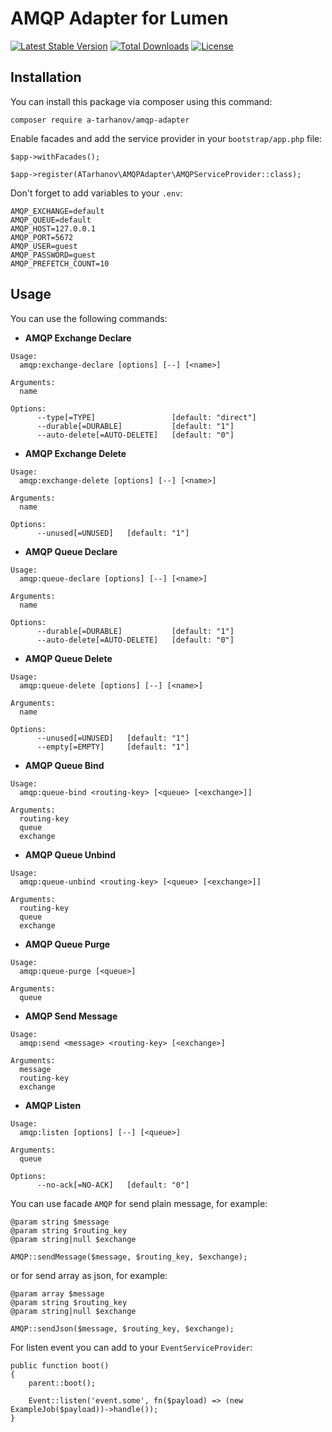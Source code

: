 AMQP Adapter for Lumen
======================
[![Latest Stable Version](https://poser.pugx.org/a-tarhanov/amqp-adapter/v/stable?format=flat-square)](https://packagist.org/packages/a-tarhanov/amqp-adapter)
[![Total Downloads](https://poser.pugx.org/a-tarhanov/amqp-adapter/downloads?format=flat-square)](https://packagist.org/packages/a-tarhanov/amqp-adapter)
[![License](https://poser.pugx.org/a-tarhanov/amqp-adapter/license?format=flat-square)](https://packagist.org/packages/a-tarhanov/amqp-adapter)

## Installation

You can install this package via composer using this command:

```
composer require a-tarhanov/amqp-adapter
```

Enable facades and add the service provider in your `bootstrap/app.php` file:

```
$app->withFacades();
```

```
$app->register(ATarhanov\AMQPAdapter\AMQPServiceProvider::class);
```

Don't forget to add variables to your `.env`:

```
AMQP_EXCHANGE=default
AMQP_QUEUE=default
AMQP_HOST=127.0.0.1
AMQP_PORT=5672
AMQP_USER=guest
AMQP_PASSWORD=guest
AMQP_PREFETCH_COUNT=10
```

## Usage

You can use the following commands:

- **AMQP Exchange Declare**

```
Usage:
  amqp:exchange-declare [options] [--] [<name>]

Arguments:
  name

Options:
      --type[=TYPE]                 [default: "direct"]
      --durable[=DURABLE]           [default: "1"]
      --auto-delete[=AUTO-DELETE]   [default: "0"]
```

- **AMQP Exchange Delete**

```
Usage:
  amqp:exchange-delete [options] [--] [<name>]

Arguments:
  name

Options:
      --unused[=UNUSED]   [default: "1"]
```

- **AMQP Queue Declare**

```
Usage:
  amqp:queue-declare [options] [--] [<name>]

Arguments:
  name

Options:
      --durable[=DURABLE]           [default: "1"]
      --auto-delete[=AUTO-DELETE]   [default: "0"]
```

- **AMQP Queue Delete**

```
Usage:
  amqp:queue-delete [options] [--] [<name>]

Arguments:
  name

Options:
      --unused[=UNUSED]   [default: "1"]
      --empty[=EMPTY]     [default: "1"]
```

- **AMQP Queue Bind**

```
Usage:
  amqp:queue-bind <routing-key> [<queue> [<exchange>]]

Arguments:
  routing-key
  queue
  exchange
```

- **AMQP Queue Unbind**

```
Usage:
  amqp:queue-unbind <routing-key> [<queue> [<exchange>]]

Arguments:
  routing-key
  queue
  exchange
```

- **AMQP Queue Purge**

```
Usage:
  amqp:queue-purge [<queue>]

Arguments:
  queue
```

- **AMQP Send Message**

```
Usage:
  amqp:send <message> <routing-key> [<exchange>]

Arguments:
  message
  routing-key
  exchange
```

- **AMQP Listen**

```
Usage:
  amqp:listen [options] [--] [<queue>]

Arguments:
  queue

Options:
      --no-ack[=NO-ACK]   [default: "0"]
```

You can use facade `AMQP` for send plain message, for example:

```
@param string $message
@param string $routing_key
@param string|null $exchange

AMQP::sendMessage($message, $routing_key, $exchange);
```

or for send array as json, for example:

```
@param array $message
@param string $routing_key
@param string|null $exchange

AMQP::sendJson($message, $routing_key, $exchange);
```

For listen event you can add to your `EventServiceProvider`:

```
public function boot()
{
    parent::boot();

    Event::listen('event.some', fn($payload) => (new ExampleJob($payload))->handle());
}
```
